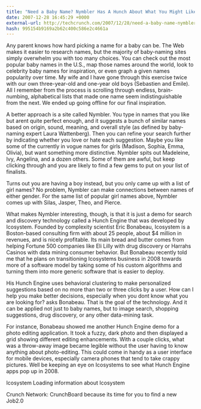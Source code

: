 ```yaml
---
title: "Need a Baby Name? Nymbler Has A Hunch About What You Might Like."
date: 2007-12-28 16:45:29 +0000
external-url: http://techcrunch.com/2007/12/28/need-a-baby-name-nymbler-has-a-hunch-about-what-you-might-like/
hash: 995154b9169a2b62c400c586e2c4661a
---
```


Any parent knows how hard picking a name for a baby can be.  The Web makes it easier to research names, but the majority of baby-naming sites simply overwhelm you with too many choices.  You can check out the most popular baby names in the U.S., map those names around the world, look to celebrity baby names for inspiration,  or even graph a given names popularity over time.  My wife and I have gone through this exercise twice with our own three-year-old and one-year old boys (Sebastien and Emile).  All I remember from the process is scrolling through endless, brain-numbing, alphabetical lists that made one name seem indistinguishable from the next.  We ended up going offline for our final inspiration.

A better approach is a site called Nymbler.  You type in names that you like but arent quite perfect enough, and it suggests a bunch of similar names based on origin, sound, meaning, and overall style (as defined by baby-naming expert Laura Wattenberg).  Then you can refine your search further by indicating whether you love or hate each suggestion.  Maybe you like some of the currently in vogue names for girls (Madison, Sophia, Emma, Olivia), but want something more distinctive.  Nymbler spits out Madeleine, Ivy, Angelina, and a dozen others.  Some of them are awful, but keep clicking through and you are likely to find a few gems to put on your list of finalists.



Turns out you are having a boy instead, but you only came up with a list of girl names?  No problem, Nymbler can make connections between names of either gender.  For the same list of popular girl names above, Nymbler comes up with Silas, Jasper, Theo, and Pierce.



What makes Nymbler interesting, though, is that it is just a demo for search and discovery technology called a Hunch Engine that was developed by Icosystem.  Founded by complexity scientist Eric Bonabeau, Icosystem is a Boston-based consulting firm with about 25 people, about $4 million in revenues, and is nicely profitable.  Its main bread and butter comes from helping Fortune 500 companies like Eli Lilly with drug discovery or Harrahs Casinos with data mining consumer behavior.  But Bonabeau recently told me that he plans on transitioning Icosystems business in 2008 towards more of a software model by taking some of his custom algorithms and turning them into more generic software that is easier to deploy.

His Hunch Engine uses behavioral clustering to make personalized suggestions based on no more than two or three clicks by a user.  How can I help you make better decisions, especially when you dont know what you are looking for? asks Bonabeau.  That is the goal of the technology. And it can be applied not just to baby names, but to image search, shopping suggestions, drug discovery, or any other data-mining task.

For instance, Bonabeau showed me another Hunch Engine demo for a photo editing application.  It took a fuzzy, dark photo and then displayed a grid showing different editing enhancements.  With a couple clicks, what was a throw-away image became legible without the user having to know anything about photo-editing.  This could come in handy as a user interface for mobile devices, especially camera phones that tend to take crappy pictures.  Well be keeping an eye on Icosystems to see what Hunch Engine apps pop up in 2008.




Icosystem 
Loading information about Icosystem




Crunch Network:  CrunchBoard because its time for you to find a new Job2.0
